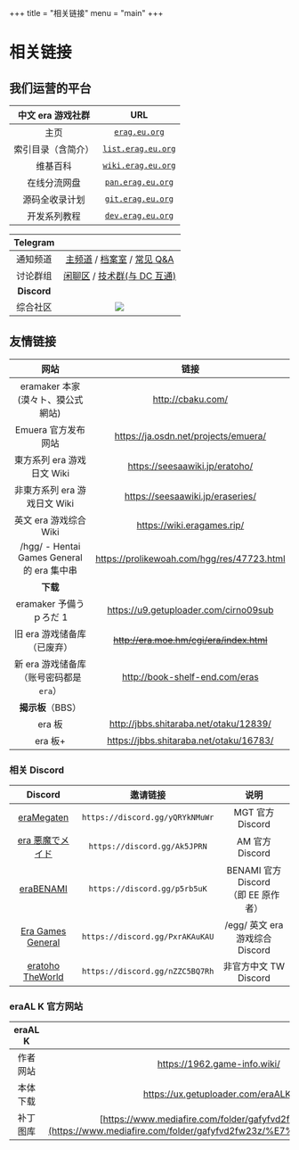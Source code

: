 +++
title = "相关链接"
menu = "main"
+++

# 相关链接

## 我们运营的平台

| 中文 era 游戏社群  |                       URL                       |
| :----------------: | :---------------------------------------------: |
|        主页        |      [`erag.eu.org`](https://erag.eu.org/)      |
| 索引目录（含简介） | [`list.erag.eu.org`](https://list.erag.eu.org/) |
|      维基百科      | [`wiki.erag.eu.org`](https://wiki.erag.eu.org/) |
|    在线分流网盘    |  [`pan.erag.eu.org`](https://pan.erag.eu.org/)  |
|   源码全收录计划   |  [`git.erag.eu.org`](https://git.erag.eu.org/)  |
|    开发系列教程    |  [`dev.erag.eu.org`](https://dev.erag.eu.org/)  |

|  Telegram   |                                                                                                                                               |
| :---------: | :-------------------------------------------------------------------------------------------------------------------------------------------: |
|  通知频道   |                   [主频道](https://t.me/era_games) / [档案室](https://t.me/era_archives) / [常见 Q&A](https://t.me/era_QnA)                   |
|  讨论群组   |                               [闲聊区](https://t.me/era_discuss) / [技术群(与 DC 互通)](https://t.me/era_techs)                               |
| **Discord** |                                                                                                                                               |
|  综合社区   | [![](https://img.shields.io/discord/880635750545252353?style=flat&label=Discord&logo=discord&logoColor=white)](https://discord.gg/xXXGfwddrw) |

## 友情链接

|                    网站                     |                    链接                    |
| :-----------------------------------------: | :----------------------------------------: |
|      eramaker 本家(漠々ト、獏公式網站)      |             http://cbaku.com/              |
|             Emuera 官方发布网站             |    https://ja.osdn.net/projects/emuera/    |
|         東方系列 era 游戏日文 Wiki          |       https://seesaawiki.jp/eratoho/       |
|        非東方系列 era 游戏日文 Wiki         |      https://seesaawiki.jp/eraseries/      |
|           英文 era 游戏综合 Wiki            |         https://wiki.eragames.rip/         |
| /hgg/ - Hentai Games General 的 era 集中串  | https://prolikewoah.com/hgg/res/47723.html |
|                  **下载**                   |                                            |
|           eramaker 予備うｐろだ 1           |   https://u9.getuploader.com/cirno09sub    |
|         旧 era 游戏储备库（已废弃）         |  ~~http://era.moe.hm/cgi/era/index.html~~  |
| 新 era 游戏储备库<br>（账号密码都是 `era`） |       http://book-shelf-end.com/eras       |
|              **揭示板**（BBS）              |                                            |
|                   era 板                    |   http://jbbs.shitaraba.net/otaku/12839/   |
|                   era 板+                   |  https://jbbs.shitaraba.net/otaku/16783/   |

### 相关 Discord

|                      Discord                       |            邀请链接             |                  说明                   |
| :------------------------------------------------: | :-----------------------------: | :-------------------------------------: |
|    [eraMegaten](https://discord.gg/yQRYkNMuWr)     | `https://discord.gg/yQRYkNMuWr` |            MGT 官方 Discord             |
|   [era 悪魔でメイド](https://discord.gg/Ak5JPRN)   |  `https://discord.gg/Ak5JPRN`   |             AM 官方 Discord             |
|      [eraBENAMI](https://discord.gg/p5rb5uK)       |  `https://discord.gg/p5rb5uK`   | BENAMI 官方 Discord<br>（即 EE 原作者） |
| [Era Games General](https://discord.gg/PxrAKAuKAU) | `https://discord.gg/PxrAKAuKAU` |     /egg/ 英文 era 游戏综合 Discord     |
| [eratoho TheWorld](https://discord.gg/nZZC5BQ7Rh)  | `https://discord.gg/nZZC5BQ7Rh` |          非官方中文 TW Discord          |

### eraAL K 官方网站

| eraAL K  |                                                                                                                          |
| :------: | :----------------------------------------------------------------------------------------------------------------------: |
| 作者网站 |                                               https://1962.game-info.wiki/                                               |
| 本体下载 |                                            https://ux.getuploader.com/eraALK/                                            |
| 补丁图库 | [https://www.mediafire.com/folder/gafyfvd2fw23z/画像](https://www.mediafire.com/folder/gafyfvd2fw23z/%E7%94%BB%E5%83%8F) |
